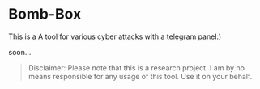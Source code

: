 # Bomb-Box

This is a A tool for various cyber attacks with a telegram panel:)

soon...

> Disclaimer: Please note that this is a research project. I am by no means responsible for any usage of this tool. Use it on your behalf.